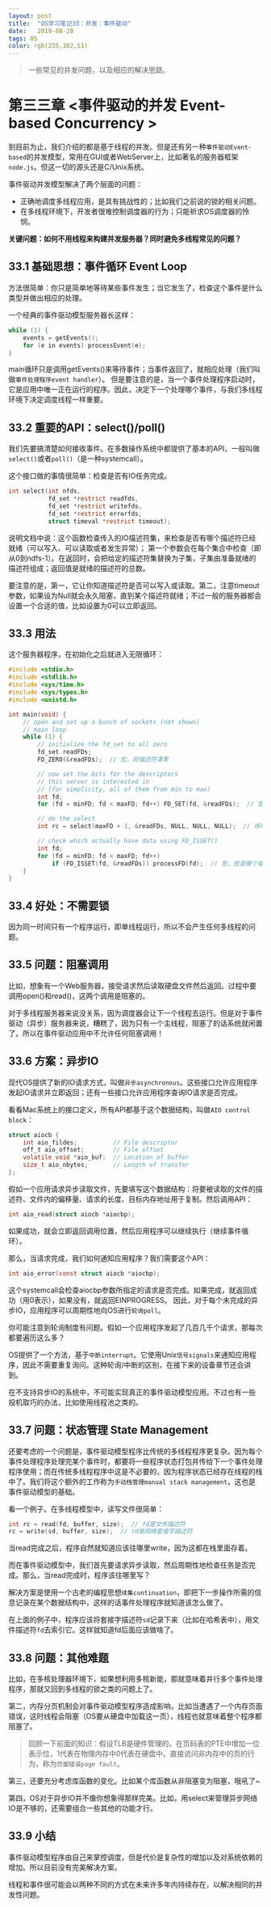 ```yaml
---
layout: post
title:  "OS学习笔记33：并发：事件驱动"
date:   2019-08-28
tags: OS
color: rgb(255,102,51)
---
```


> 一些常见的并发问题，以及相应的解决思路。

# 第三三章 <事件驱动的并发 Event-based Concurrency >

到目前为止，我们介绍的都是基于线程的并发。但是还有另一种`事件驱动Event-based`的并发模型，常用在GUI或者WebServer上，比如著名的服务器框架`node.js`。但这一切的源头还是C/Unix系统。

事件驱动并发模型解决了两个层面的问题：

- 正确地调度多线程应用，是具有挑战性的；比如我们之前说的锁的相关问题。
- 在多线程环境下，开发者很难控制调度器的行为；只能祈求OS调度器的怜悯。

**关键问题：如何不用线程来构建并发服务器？同时避免多线程常见的问题？**

## 33.1 基础思想：事件循环 Event Loop

方法很简单：你只是简单地等待某些事件发生；当它发生了，检查这个事件是什么类型并做出相应的处理。

一个经典的事件驱动模型服务器长这样：

```c
while (1) {
    events = getEvents();
    for (e in events) processEvent(e);
}
```

main循环只是调用getEvents()来等待事件；当事件返回了，就相应处理（我们叫做`事件处理程序event handler`）。
但是要注意的是，当一个事件处理程序启动时，它是应用中唯一正在运行的程序。因此，决定下一个处理哪个事件，与我们多线程环境下决定调度线程一样重要。

## 33.2 重要的API：select()/poll()

我们先要搞清楚如何接收事件。在多数操作系统中都提供了基本的API，一般叫做`select()`或者`poll()`（是一种systemcall）。

这个接口做的事情很简单：检查是否有IO任务完成。

```c
int select(int nfds, 
           fd_set *restrict readfds, 
           fd_set *restrict writefds,
           fd_set *restrict errorfds, 
           struct timeval *restrict timeout);
```

说明文档中说：这个函数检查传入的IO描述符集，来检查是否有哪个描述符已经就绪（可以写入、可以读取或者发生异常）；
第一个参数会在每个集合中检查（即从0到ndfs-1）。在返回时，会把给定的描述符集替换为子集，子集由准备就绪的描述符组成；返回值是就绪的描述符的总数。

要注意的是，第一，它让你知道描述符是否可以写入或读取。第二，注意timeout参数，如果设为Null就会永久阻塞，直到某个描述符就绪；不过一般的服务器都会设置一个合适的值，比如设置为0可以立即返回。

## 33.3 用法

这个服务器程序，在初始化之后就进入无限循环：

```c
#include <stdio.h>
#include <stdlib.h>
#include <sys/time.h>
#include <sys/types.h>
#include <unistd.h>

int main(void) {
    // open and set up a bunch of sockets (not shown)
    // main loop
    while (1) {
        // initialize the fd_set to all zero
        fd_set readFDs;
        FD_ZERO(&readFDs);  // 宏，将描述符清零

        // now set the bits for the descriptors
        // this server is interested in
        // (for simplicity, all of them from min to max)
        int fd;
        for (fd = minFD; fd < maxFD; fd++) FD_SET(fd, &readFDs);  // 宏，将描述符添加到集

        // do the select
        int rc = select(maxFD + 1, &readFDs, NULL, NULL, NULL);  // 呼叫呼叫

        // check which actually have data using FD_ISSET()
        int fd;
        for (fd = minFD; fd < maxFD; fd++)
            if (FD_ISSET(fd, &readFDs)) processFD(fd);  // 宏，检查哪个描述符就绪了
    }
}
```

## 33.4 好处：不需要锁

因为同一时间只有一个程序运行，即单线程运行，所以不会产生任何多线程的问题。

## 33.5 问题：阻塞调用

比如，想象有一个Web服务器，接受请求然后读取硬盘文件然后返回。过程中要调用open()和read()，这两个调用是阻塞的。

对于多线程服务器来说没关系，因为调度器会让下一个线程去运行。但是对于事件驱动（异步）服务器来说，糟糕了，因为只有一个主线程，阻塞了的话系统就闲置了。所以在事件驱动应用中不允许任何阻塞调用！

## 33.6 方案：异步IO

现代OS提供了新的IO请求方式，叫做`异步asynchronous`。这些接口允许应用程序发起IO请求并立即返回；还有一些接口允许应用程序查询IO请求是否完成。

看看Mac系统上的接口定义，所有API都基于这个数据结构，叫做`AIO control block`：

```c
struct aiocb {
    int aio_fildes;          // File descriptor
    off_t aio_offset;        // File offset
    volatile void *aio_buf;  // Location of buffer
    size_t aio_nbytes;       // Length of transfer
};
```

假如一个应用请求异步读取文件，先要填写这个数据结构：将要被读取的文件的描述符、文件内的偏移量、请求的长度、目标内存地址用于复制。然后调用API：

```c
int aio_read(struct aiocb *aiocbp);
```

如果成功，就会立即返回调用位置，然后应用程序可以继续执行（继续事件循环）。

那么，当请求完成，我们如何通知应用程序？我们需要这个API：

```c
int aio_error(const struct aiocb *aiocbp);
```

这个systemcall会检查aiocbp参数所指定的请求是否完成。如果完成，就返回成功（用0表示），如果没有，就返回EINPROGRESS。
因此，对于每个未完成的异步IO，应用程序可以周期性地向OS进行`轮询poll`。

你可能注意到轮询制度有问题。假如一个应用程序发起了几百几千个请求，那每次都要遍历这么多？

OS提供了一个方法，基于`中断interrupt`。它使用Unix`信号signals`来通知应用程序，因此不需要重复询问。这种轮询/中断的区别，在接下来的设备章节还会讲到。

在不支持异步IO的系统中，不可能实现真正的事件驱动模型应用。不过也有一些投机取巧的办法，比如使用线程池之类的。

## 33.7 问题：状态管理 State Management

还要考虑的一个问题是，事件驱动模型程序比传统的多线程程序更复杂。因为每个事件处理程序处理完某个事件时，都要将一些程序状态打包并传给下一个事件处理程序使用；而在传统多线程程序中这是不必要的，因为程序状态已经存在线程的栈中了。我们将这个额外的工作称为`手动栈管理manual stack management`，这也是事件驱动模型的基础。

看一个例子。在多线程模型中，读写文件很简单：

```c
int rc = read(fd, buffer, size);  // fd是文件描述符
rc = write(sd, buffer, size);  // sd是网络套接字描述符
```

当read完成之后，程序自然就知道应该往哪里write，因为这都在栈里面存着。

而在事件驱动模型中，我们首先要请求异步读取，然后周期性地检查任务是否完成。那么，当read完成时，程序该往哪里写？

解决方案是使用一个古老的编程思想`续集continuation`，即把下一步操作所需的信息记录在某个数据结构中，这样的话事件处理程序就知道该怎么做了。

在上面的例子中，程序应该将套接字描述符`sd`记录下来（比如在哈希表中），用文件描述符`fd`去索引它。这样就知道fd后面应该做啥了。

## 33.8 问题：其他难题

比如，在多核处理器环境下，如果想利用多核新能，那就意味着并行多个事件处理程序，那就又回到多线程的锁之类的问题上了。

第二，内存分页机制会对事件驱动模型程序造成影响，比如当遭遇了一个内存页面错误，这时线程会阻塞（OS要从硬盘中加载这一页），线程也就意味着整个程序都阻塞了。

> 回顾一下前面的知识：假设TLB是硬件管理的。在页码表的PTE中增加一位表示位，1代表在物理内存中0代表在硬盘中。直接访问非内存中的页的行为，称为`页面错误page fault`。

第三，还要充分考虑库函数的变化。比如某个库函数从非阻塞变为阻塞，哦吼了~

第四，OS对于异步IO并不像你想象得那样完美。比如，用select来管理异步网络IO是不够的，还需要组合一些其他的功能才行。

## 33.9 小结

事件驱动模型程序由自己来掌控调度，但是代价是复杂性的增加以及对系统依赖的增加。所以目前没有完美解决方案。

线程和事件很可能会以两种不同的方式在未来许多年内持续存在，以解决相同的并发性问题。
